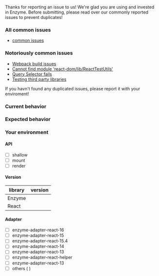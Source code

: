 Thanks for reporting an issue to us! We're glad you are using and invested in Enzyme.
Before submitting, please read over our commonly reported issues to prevent duplicates!

### All common issues

* [common issues](../blob/master/docs/common-issues.md)

### Notoriously common issues

* [Webpack build issues](../blob/master/docs/common-issues.md#webpack-build-issues)
* [Cannot find module 'react-dom/lib/ReactTestUtils'](../blob/master/docs/common-issues.md#error-cannot-find-module-react-domlibreacttestutils)
* [Query Selector fails](../blob/master/docs/common-issues.md#query-selector-fails)
* [Testing third party libraries](../blob/master/docs/common-issues.md#testing-third-party-libraries)

If you havn't found any duplicated issues, please report it with your enviroment!

### Current behavior

### Expected behavior

### Your environment

#### API

- [ ] shallow
- [ ] mount
- [ ] render

#### Version

| library         | version
| ---------------- | -------
| Enzyme           | 
| React            |  

#### Adapter

- [ ] enzyme-adapter-react-16
- [ ] enzyme-adapter-react-15
- [ ] enzyme-adapter-react-15.4
- [ ] enzyme-adapter-react-14
- [ ] enzyme-adapter-react-13
- [ ] enzyme-adapter-react-helper
- [ ] enzyme-adapter-react-13
- [ ] others ( ) 
